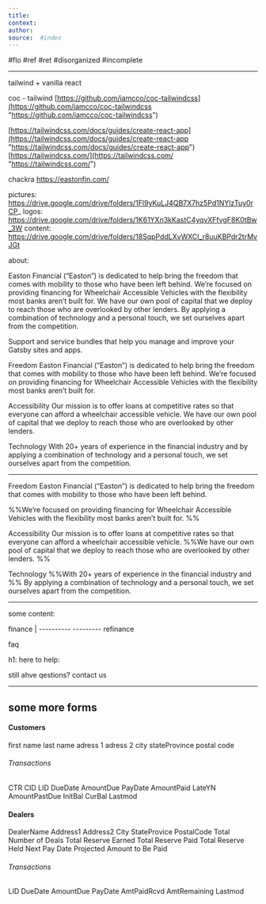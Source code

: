 ```yaml
---
title:   
context: 
author:  
source:  #index
---
```


#flo #ref #ret 
#disorganized #incomplete

---



tailwind + vanilla react

coc - tailwind
[https://github.com/iamcco/coc-tailwindcss](https://github.com/iamcco/coc-tailwindcss "https://github.com/iamcco/coc-tailwindcss")

[https://tailwindcss.com/docs/guides/create-react-app](https://tailwindcss.com/docs/guides/create-react-app "https://tailwindcss.com/docs/guides/create-react-app")
[https://tailwindcss.com/](https://tailwindcss.com/ "https://tailwindcss.com/")

chackra
https://eastonfin.com/

pictures: https://drive.google.com/drive/folders/1Fl9yKuLJ4QB7X7hz5Pd1NYlzTuy0rCP_
logos: https://drive.google.com/drive/folders/1K61YXn3kKastC4yqvXFfvgF8K0tBw_3W
content: https://drive.google.com/drive/folders/18SqpPddLXvWXCl_r8uuKBPdr2trMvJGt


about: 

Easton Financial (“Easton”) is dedicated to help bring the freedom that comes with mobility to those who have been left behind. We’re focused on providing financing for Wheelchair Accessible Vehicles with the flexibility most banks aren’t built for. We have our own pool of capital that we deploy to reach those who are overlooked by other lenders. By applying a combination of technology and a personal touch, we set ourselves apart from the competition.



Support and service bundles that help you manage and improve your Gatsby sites and apps.


Freedom 
Easton Financial (“Easton”) is dedicated to help bring the freedom that comes with mobility to those who have been left behind. We’re focused on providing financing for Wheelchair Accessible Vehicles with the flexibility most banks aren’t built for. 

Accessibility 
Our mission is to offer loans at competitive rates so that everyone can afford a wheelchair accessible vehicle. We have our own pool of capital that we deploy to reach those who are overlooked by other lenders. 


Technology
With 20+ years of experience in the financial industry and by applying a combination of technology and a personal touch, we set ourselves apart from the competition.

--- 

Freedom 
Easton Financial (“Easton”) is dedicated to help bring the freedom that comes with mobility to those who have been left behind. 

%%We’re focused on providing financing for Wheelchair Accessible Vehicles with the flexibility most banks aren’t built for. %%

Accessibility 
Our mission is to offer loans at competitive rates so that everyone can afford a wheelchair accessible vehicle.
%%We have our own pool of capital that we deploy to reach those who are overlooked by other lenders. %%


Technology
%%With 20+ years of experience in the financial industry and %%
By applying a combination of technology and a personal touch, we set ourselves apart from the competition.


---

some content: 

finance |  ----------
--------- refinance

faq

h1: here to help:

still ahve qestions? contact us

--- 

## some more forms

#### Customers
first name
last name 
adress 1
adress 2
city 
stateProvince
postal code

######  Transactions
CTR
CID
LID
DueDate
AmountDue
PayDate
AmountPaid
LateYN
AmountPastDue
InitBal
CurBal
Lastmod


#### Dealers
DealerName
Address1
Address2
City
StateProvice
PostalCode
Total Number of Deals
Total Reserve Earned
Total Reserve Paid
Total Reserve Held
Next Pay Date
Projected Amount to Be Paid

###### Transactions
LID
DueDate
AmountDue
PayDate
AmtPaidRcvd
AmtRemaining
Lastmod



